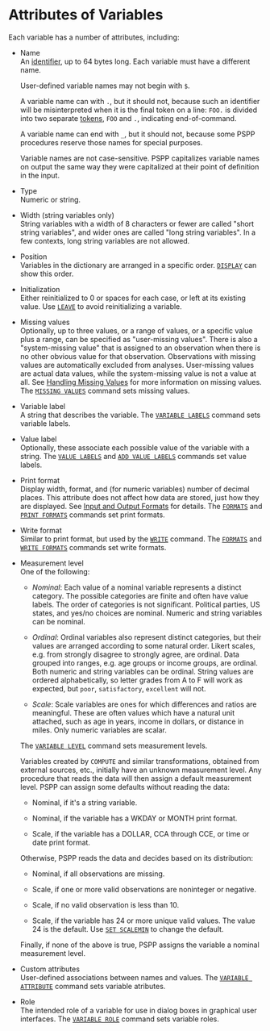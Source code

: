 # Attributes of Variables

Each variable has a number of attributes, including:

* Name  
  An [identifier](../basics/tokens.md), up to 64 bytes long.  Each
  variable must have a different name.

  User-defined variable names may not begin with `$`.

  A variable name can with `.`, but it should not, because such an
  identifier will be misinterpreted when it is the final token on a
  line: `FOO.`  is divided into two separate
  [tokens](../basics/tokens.md), `FOO` and `.`, indicating
  end-of-command.

  A variable name can end with `_`, but it should not, because some
  PSPP procedures reserve those names for special purposes.

  Variable names are not case-sensitive.  PSPP capitalizes variable
  names on output the same way they were capitalized at their point of
  definition in the input.

* Type  
  Numeric or string.

* Width (string variables only)  
  String variables with a width of 8 characters or fewer are called
  "short string variables", and wider ones are called "long string
  variables".  In a few contexts, long string variables are not
  allowed.

* Position  
  Variables in the dictionary are arranged in a specific order.
  [`DISPLAY`](../../commands/variables/display.md) can show this
  order.

* Initialization  
  Either reinitialized to 0 or spaces for each case, or left at its
  existing value.  Use [`LEAVE`](../../commands/variables/leave.md) to
  avoid reinitializing a variable.

* Missing values  
  Optionally, up to three values, or a range of values, or a specific
  value plus a range, can be specified as "user-missing values".
  There is also a "system-missing value" that is assigned to an
  observation when there is no other obvious value for that
  observation.  Observations with missing values are automatically
  excluded from analyses.  User-missing values are actual data values,
  while the system-missing value is not a value at all.  See [Handling
  Missing Values](../../language/basics/missing-values.md) for more
  information on missing values.  The [`MISSING
  VALUES`](../../commands/variables/missing-values.md) command sets
  missing values.

* Variable label  
  A string that describes the variable.  The [`VARIABLE
  LABELS`](../../commands/variables/variable-labels.md) command sets
  variable labels.

* Value label  
  Optionally, these associate each possible value of the variable with
  a string.  The [`VALUE
  LABELS`](../../commands/variables/value-labels.md) and [`ADD VALUE
  LABELS`](../../commands/variables/add-value-labels.md) commands set
  value labels.

* Print format  
  Display width, format, and (for numeric variables) number of decimal
  places.  This attribute does not affect how data are stored, just
  how they are displayed.  See [Input and Output
  Formats](../../language/datasets/formats/index.md) for details.  The
  [`FORMATS`](../../commands/variables/formats.md) and [`PRINT
  FORMATS`](../../commands/variables/print-formats.md) commands set
  print formats.

* Write format  
  Similar to print format, but used by the
  [`WRITE`](../../commands/data-io/write.md) command.  The
  [`FORMATS`](../../commands/variables/formats.md) and [`WRITE
  FORMATS`](../../commands/variables/write-formats.md) commands set
  write formats.

* <a name="measurement-level">Measurement level</a>  
  One of the following:

  - *Nominal*: Each value of a nominal variable represents a distinct
    category.  The possible categories are finite and often have value
    labels.  The order of categories is not significant.  Political
    parties, US states, and yes/no choices are nominal.  Numeric and
    string variables can be nominal.

  - *Ordinal*: Ordinal variables also represent distinct categories, but
    their values are arranged according to some natural order.  Likert
    scales, e.g. from strongly disagree to strongly agree, are
    ordinal.  Data grouped into ranges, e.g. age groups or income
    groups, are ordinal.  Both numeric and string variables can be
    ordinal.  String values are ordered alphabetically, so letter
    grades from A to F will work as expected, but `poor`,
    `satisfactory`, `excellent` will not.

  - *Scale*: Scale variables are ones for which differences and ratios
    are meaningful.  These are often values which have a natural unit
    attached, such as age in years, income in dollars, or distance in
    miles.  Only numeric variables are scalar.

  The [`VARIABLE LEVEL`](../../commands/variables/variable-level.md)
  command sets measurement levels.

  Variables created by `COMPUTE` and similar transformations,
  obtained from external sources, etc., initially have an unknown
  measurement level.  Any procedure that reads the data will then
  assign a default measurement level.  PSPP can assign some defaults
  without reading the data:

  - Nominal, if it's a string variable.

  - Nominal, if the variable has a WKDAY or MONTH print format.

  - Scale, if the variable has a DOLLAR, CCA through CCE, or time
    or date print format.

  Otherwise, PSPP reads the data and decides based on its
  distribution:

  - Nominal, if all observations are missing.

  - Scale, if one or more valid observations are noninteger or
    negative.

  - Scale, if no valid observation is less than 10.

  - Scale, if the variable has 24 or more unique valid values.  The
    value 24 is the default.  Use [`SET
    SCALEMIN`](../../commands/utilities/set.md#scalemin) to change the
    default.

  Finally, if none of the above is true, PSPP assigns the variable a
  nominal measurement level.

* Custom attributes  
  User-defined associations between names and values.  The [`VARIABLE
  ATTRIBUTE`](../../commands/variables/variable-attribute.md) command
  sets variable atributes.

* Role  
  The intended role of a variable for use in dialog boxes in graphical
  user interfaces.  The [`VARIABLE
  ROLE`](../../commands/variables/variable-role.md) command sets
  variable roles.

